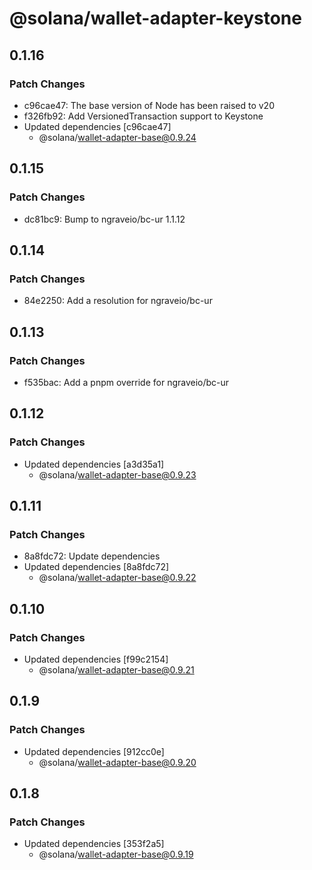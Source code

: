# @solana/wallet-adapter-keystone

## 0.1.16

### Patch Changes

-   c96cae47: The base version of Node has been raised to v20
-   f326fb92: Add VersionedTransaction support to Keystone
-   Updated dependencies [c96cae47]
    -   @solana/wallet-adapter-base@0.9.24

## 0.1.15

### Patch Changes

-   dc81bc9: Bump to ngraveio/bc-ur 1.1.12

## 0.1.14

### Patch Changes

-   84e2250: Add a resolution for ngraveio/bc-ur

## 0.1.13

### Patch Changes

-   f535bac: Add a pnpm override for ngraveio/bc-ur

## 0.1.12

### Patch Changes

-   Updated dependencies [a3d35a1]
    -   @solana/wallet-adapter-base@0.9.23

## 0.1.11

### Patch Changes

-   8a8fdc72: Update dependencies
-   Updated dependencies [8a8fdc72]
    -   @solana/wallet-adapter-base@0.9.22

## 0.1.10

### Patch Changes

-   Updated dependencies [f99c2154]
    -   @solana/wallet-adapter-base@0.9.21

## 0.1.9

### Patch Changes

-   Updated dependencies [912cc0e]
    -   @solana/wallet-adapter-base@0.9.20

## 0.1.8

### Patch Changes

-   Updated dependencies [353f2a5]
    -   @solana/wallet-adapter-base@0.9.19
